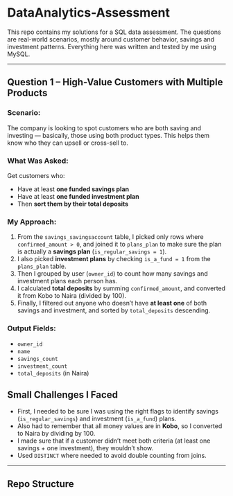 # DataAnalytics-Assessment
This repo contains my solutions for a SQL data assessment. The questions are real-world scenarios, mostly around customer behavior, savings and investment patterns. Everything here was written and tested by me using MySQL.

---

## Question 1 – High-Value Customers with Multiple Products

### Scenario:
The company is looking to spot customers who are both saving and investing — basically, those using both product types. This helps them know who they can upsell or cross-sell to.


### What Was Asked:
Get customers who:
- Have at least **one funded savings plan**
- Have at least **one funded investment plan**
- Then **sort them by their total deposits**


### My Approach:
1. From the `savings_savingsaccount` table, I picked only rows where `confirmed_amount > 0`, and joined it to `plans_plan` to make sure the plan is actually a **savings plan** (`is_regular_savings = 1`).
2. I also picked **investment plans** by checking `is_a_fund = 1` from the `plans_plan` table.
3. Then I grouped by user (`owner_id`) to count how many savings and investment plans each person has.
4. I calculated **total deposits** by summing `confirmed_amount`, and converted it from Kobo to Naira (divided by 100).
5. Finally, I filtered out anyone who doesn’t have **at least one** of both savings and investment, and sorted by `total_deposits` descending.


### Output Fields:
- `owner_id`
- `name`
- `savings_count`
- `investment_count`
- `total_deposits` (in Naira)


## Small Challenges I Faced

- First, I needed to be sure I was using the right flags to identify savings (`is_regular_savings`) and investment (`is_a_fund`) plans.
- Also had to remember that all money values are in **Kobo**, so I converted to Naira by dividing by 100.
- I made sure that if a customer didn’t meet both criteria (at least one savings + one investment), they wouldn’t show.
- Used `DISTINCT` where needed to avoid double counting from joins.

---

## Repo Structure